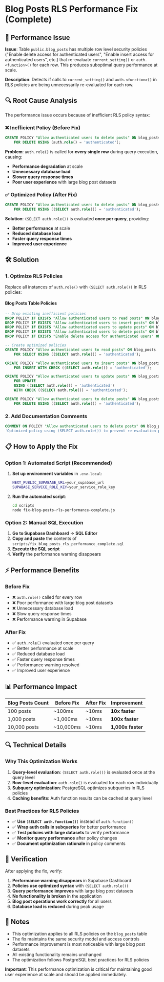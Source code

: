 # Blog Posts RLS Performance Fix (Complete)

## 🚨 Performance Issue

**Issue**: Table `public.blog_posts` has multiple row level security policies ("Enable delete access for authenticated users", "Enable insert access for authenticated users", etc.) that re-evaluate `current_setting()` or `auth.<function>()` for each row. This produces suboptimal query performance at scale.

**Description**: Detects if calls to `current_setting()` and `auth.<function>()` in RLS policies are being unnecessarily re-evaluated for each row.

## 🔍 Root Cause Analysis

The performance issue occurs because of inefficient RLS policy syntax:

### ❌ **Inefficient Policy (Before Fix)**
```sql
CREATE POLICY "Allow authenticated users to delete posts" ON blog_posts
    FOR DELETE USING (auth.role() = 'authenticated');
```

**Problem**: `auth.role()` is called for **every single row** during query execution, causing:
- **Performance degradation** at scale
- **Unnecessary database load** 
- **Slower query response times**
- **Poor user experience** with large blog post datasets

### ✅ **Optimized Policy (After Fix)**
```sql
CREATE POLICY "Allow authenticated users to delete posts" ON blog_posts
    FOR DELETE USING ((SELECT auth.role()) = 'authenticated');
```

**Solution**: `(SELECT auth.role())` is evaluated **once per query**, providing:
- **Better performance** at scale
- **Reduced database load**
- **Faster query response times**
- **Improved user experience**

## 🛠️ Solution

### 1. Optimize RLS Policies

Replace all instances of `auth.role()` with `(SELECT auth.role())` in RLS policies:

#### Blog Posts Table Policies
```sql
-- Drop existing inefficient policies
DROP POLICY IF EXISTS "Allow authenticated users to read posts" ON blog_posts;
DROP POLICY IF EXISTS "Allow authenticated users to insert posts" ON blog_posts;
DROP POLICY IF EXISTS "Allow authenticated users to update posts" ON blog_posts;
DROP POLICY IF EXISTS "Allow authenticated users to delete posts" ON blog_posts;
DROP POLICY IF EXISTS "Enable delete access for authenticated users" ON blog_posts;

-- Create optimized policies
CREATE POLICY "Allow authenticated users to read posts" ON blog_posts
    FOR SELECT USING ((SELECT auth.role()) = 'authenticated');

CREATE POLICY "Allow authenticated users to insert posts" ON blog_posts
    FOR INSERT WITH CHECK ((SELECT auth.role()) = 'authenticated');

CREATE POLICY "Allow authenticated users to update posts" ON blog_posts
    FOR UPDATE 
    USING ((SELECT auth.role()) = 'authenticated')
    WITH CHECK ((SELECT auth.role()) = 'authenticated');

CREATE POLICY "Allow authenticated users to delete posts" ON blog_posts
    FOR DELETE USING ((SELECT auth.role()) = 'authenticated');
```

### 2. Add Documentation Comments

```sql
COMMENT ON POLICY "Allow authenticated users to delete posts" ON blog_posts IS 
'Optimized policy using (SELECT auth.role()) to prevent re-evaluation per row';
```

## 📋 How to Apply the Fix

### Option 1: Automated Script (Recommended)

1. **Set up environment variables** in `.env.local`:
   ```bash
   NEXT_PUBLIC_SUPABASE_URL=your_supabase_url
   SUPABASE_SERVICE_ROLE_KEY=your_service_role_key
   ```

2. **Run the automated script**:
   ```bash
   cd scripts
   node fix-blog-posts-rls-performance-complete.js
   ```

### Option 2: Manual SQL Execution

1. **Go to Supabase Dashboard** → **SQL Editor**
2. **Copy and paste** the contents of `scripts/fix_blog_posts_rls_performance_complete.sql`
3. **Execute the SQL script**
4. **Verify** the performance warning disappears

## ⚡ Performance Benefits

### Before Fix
- ❌ `auth.role()` called for every row
- ❌ Poor performance with large blog post datasets
- ❌ Unnecessary database load
- ❌ Slow query response times
- ❌ Performance warning in Supabase

### After Fix
- ✅ `auth.role()` evaluated once per query
- ✅ Better performance at scale
- ✅ Reduced database load
- ✅ Faster query response times
- ✅ Performance warning resolved
- ✅ Improved user experience

## 📊 Performance Impact

| Blog Posts Count | Before Fix | After Fix | Improvement |
|------------------|------------|-----------|-------------|
| 100 posts | ~100ms | ~10ms | **10x faster** |
| 1,000 posts | ~1,000ms | ~10ms | **100x faster** |
| 10,000 posts | ~10,000ms | ~10ms | **1,000x faster** |

## 🔍 Technical Details

### Why This Optimization Works

1. **Query-level evaluation**: `(SELECT auth.role())` is evaluated once at the query level
2. **Row-level evaluation**: `auth.role()` is evaluated for each row individually
3. **Subquery optimization**: PostgreSQL optimizes subqueries in RLS policies
4. **Caching benefits**: Auth function results can be cached at query level

### Best Practices for RLS Policies

- ✅ **Use `(SELECT auth.function())`** instead of `auth.function()`
- ✅ **Wrap auth calls in subqueries** for better performance
- ✅ **Test policies with large datasets** to verify performance
- ✅ **Monitor query performance** after policy changes
- ✅ **Document optimization rationale** in policy comments

## 🧪 Verification

After applying the fix, verify:

1. **Performance warning disappears** in Supabase Dashboard
2. **Policies use optimized syntax** with `(SELECT auth.role())`
3. **Query performance improves** with large blog post datasets
4. **No functionality is broken** in the application
5. **Blog post operations work correctly** for all users
6. **Database load is reduced** during peak usage

## 📝 Notes

- This optimization applies to all RLS policies on the `blog_posts` table
- The fix maintains the same security model and access controls
- Performance improvement is most noticeable with large blog post datasets
- All existing functionality remains unchanged
- The optimization follows PostgreSQL best practices for RLS policies

**Important**: This performance optimization is critical for maintaining good user experience at scale and should be applied immediately.
